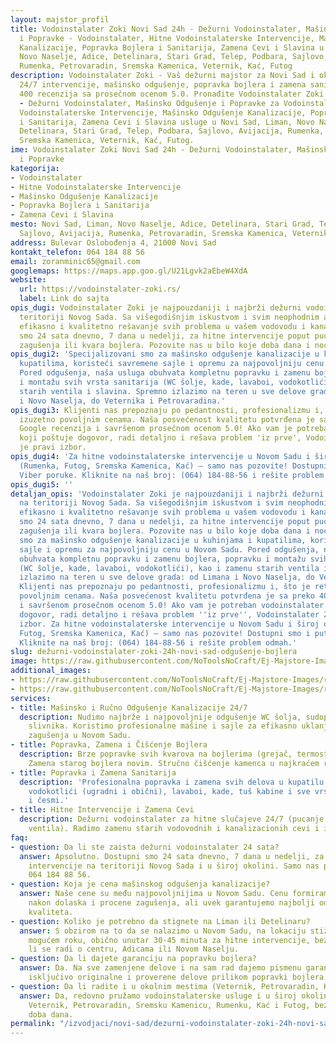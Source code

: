 ```yaml
---
layout: majstor_profil
title: Vodoinstalater Zoki Novi Sad 24h - Dežurni Vodoinstalater, Mašinsko Odgušenje
  i Popravke - Vodoinstalater, Hitne Vodoinstalaterske Intervencije, Mašinsko Odgušenje
  Kanalizacije, Popravka Bojlera i Sanitarija, Zamena Cevi i Slavina u Novi Sad, Liman,
  Novo Naselje, Adice, Detelinara, Stari Grad, Telep, Podbara, Sajlovo, Avijacija,
  Rumenka, Petrovaradin, Sremska Kamenica, Veternik, Kać, Futog
description: Vodoinstalater Zoki - Vaš dežurni majstor za Novi Sad i okolinu! Brze
  24/7 intervencije, mašinsko odgušenje, popravka bojlera i zamena sanitarija. Preko
  400 recenzija sa prosečnom ocenom 5.0. Pronađite Vodoinstalater Zoki Novi Sad 24h
  - Dežurni Vodoinstalater, Mašinsko Odgušenje i Popravke za Vodoinstalater, Hitne
  Vodoinstalaterske Intervencije, Mašinsko Odgušenje Kanalizacije, Popravka Bojlera
  i Sanitarija, Zamena Cevi i Slavina usluge u Novi Sad, Liman, Novo Naselje, Adice,
  Detelinara, Stari Grad, Telep, Podbara, Sajlovo, Avijacija, Rumenka, Petrovaradin,
  Sremska Kamenica, Veternik, Kać, Futog.
ime: Vodoinstalater Zoki Novi Sad 24h - Dežurni Vodoinstalater, Mašinsko Odgušenje
  i Popravke
kategorija:
- Vodoinstalater
- Hitne Vodoinstalaterske Intervencije
- Mašinsko Odgušenje Kanalizacije
- Popravka Bojlera i Sanitarija
- Zamena Cevi i Slavina
mesto: Novi Sad, Liman, Novo Naselje, Adice, Detelinara, Stari Grad, Telep, Podbara,
  Sajlovo, Avijacija, Rumenka, Petrovaradin, Sremska Kamenica, Veternik, Kać, Futog
address: Bulevar Oslobođenja 4, 21000 Novi Sad
kontakt_telefon: 064 184 88 56
email: zoranminic65@gmail.com
googlemaps: https://maps.app.goo.gl/U21Lgvk2aEbeW4XdA
website:
  url: https://vodoinstalater-zoki.rs/
  label: Link do sajta
opis_dugi: Vodoinstalater Zoki je najpouzdaniji i najbrži dežurni vodoinstalater na
  teritoriji Novog Sada. Sa višegodišnjim iskustvom i svim neophodnim alatom, garantujemo
  efikasno i kvalitetno rešavanje svih problema u vašem vodovodu i kanalizaciji. Dostupni
  smo 24 sata dnevno, 7 dana u nedelji, za hitne intervencije poput pucanja cevi,
  zagušenja ili kvara bojlera. Pozovite nas u bilo koje doba dana i noći!
opis_dugi2: 'Specijalizovani smo za mašinsko odgušenje kanalizacije u kuhinjama i
  kupatilima, koristeći savremene sajle i opremu za najpovoljniju cenu u Novom Sadu.
  Pored odgušenja, naša usluga obuhvata kompletnu popravku i zamenu bojlera, popravku
  i montažu svih vrsta sanitarija (WC šolje, kade, lavaboi, vodokotlići), kao i zamenu
  starih ventila i slavina. Spremno izlazimo na teren u sve delove grada: od Limana
  i Novo Naselja, do Veternika i Petrovaradina.'
opis_dugi3: Klijenti nas prepoznaju po pedantnosti, profesionalizmu i, što je retkost,
  izuzetno povoljnim cenama. Naša posvećenost kvalitetu potvrđena je sa preko 400
  Google recenzija i savršenom prosečnom ocenom 5.0! Ako vam je potreban vodoinstalater
  koji poštuje dogovor, radi detaljno i rešava problem 'iz prve', Vodoinstalater Zoki
  je pravi izbor.
opis_dugi4: 'Za hitne vodoinstalaterske intervencije u Novom Sadu i široj okolini
  (Rumenka, Futog, Sremska Kamenica, Kać) – samo nas pozovite! Dostupni smo i putem
  Viber poruke. Kliknite na naš broj: (064) 184-88-56 i rešite problem odmah.'
opis_dugi5: ''
detaljan_opis: 'Vodoinstalater Zoki je najpouzdaniji i najbrži dežurni vodoinstalater
  na teritoriji Novog Sada. Sa višegodišnjim iskustvom i svim neophodnim alatom, garantujemo
  efikasno i kvalitetno rešavanje svih problema u vašem vodovodu i kanalizaciji. Dostupni
  smo 24 sata dnevno, 7 dana u nedelji, za hitne intervencije poput pucanja cevi,
  zagušenja ili kvara bojlera. Pozovite nas u bilo koje doba dana i noći! Specijalizovani
  smo za mašinsko odgušenje kanalizacije u kuhinjama i kupatilima, koristeći savremene
  sajle i opremu za najpovoljniju cenu u Novom Sadu. Pored odgušenja, naša usluga
  obuhvata kompletnu popravku i zamenu bojlera, popravku i montažu svih vrsta sanitarija
  (WC šolje, kade, lavaboi, vodokotlići), kao i zamenu starih ventila i slavina. Spremno
  izlazimo na teren u sve delove grada: od Limana i Novo Naselja, do Veternika i Petrovaradina.
  Klijenti nas prepoznaju po pedantnosti, profesionalizmu i, što je retkost, izuzetno
  povoljnim cenama. Naša posvećenost kvalitetu potvrđena je sa preko 400 Google recenzija
  i savršenom prosečnom ocenom 5.0! Ako vam je potreban vodoinstalater koji poštuje
  dogovor, radi detaljno i rešava problem ''iz prve'', Vodoinstalater Zoki je pravi
  izbor. Za hitne vodoinstalaterske intervencije u Novom Sadu i široj okolini (Rumenka,
  Futog, Sremska Kamenica, Kać) – samo nas pozovite! Dostupni smo i putem Viber poruke.
  Kliknite na naš broj: (064) 184-88-56 i rešite problem odmah.'
slug: dežurni-vodoinstalater-zoki-24h-novi-sad-odgušenje-bojlera
image: https://raw.githubusercontent.com/NoToolsNoCraft/Ej-Majstore-Images/refs/heads/main/Images/de%C5%BEurni-vodoinstalater-zoki-24h-novi-sad-odgu%C5%A1enje-bojlera.webp
additional_images:
- https://raw.githubusercontent.com/NoToolsNoCraft/Ej-Majstore-Images/refs/heads/main/Images/vidoinstalater-Zoki-iz-Novog-Sada.webp
- https://raw.githubusercontent.com/NoToolsNoCraft/Ej-Majstore-Images/refs/heads/main/Images/vodoinstalater-zoki-novi-sad-recenzije-Google-23-10-2025.webp
services:
- title: Mašinsko i Ručno Odgušenje Kanalizacije 24/7
  description: Nudimo najbrže i najpovoljnije odgušenje WC šolja, sudopera, kada i
    slivnika. Koristimo profesionalne mašine i sajle za efikasno uklanjanje svih vrsta
    zagušenja u Novom Sadu.
- title: Popravka, Zamena i Čišćenje Bojlera
  description: Brze popravke svih kvarova na bojlerima (grejač, termostat, instalacija).
    Zamena starog bojlera novim. Stručno čišćenje kamenca u najkraćem roku.
- title: Popravka i Zamena Sanitarija
  description: 'Profesionalna popravka i zamena svih delova u kupatilu: WC šolje,
    vodokotlići (ugradni i obični), lavaboi, kade, tuš kabine i sve vrste slavina
    i česmi.'
- title: Hitne Intervencije i Zamena Cevi
  description: Dežurni vodoinstalater za hitne slučajeve 24/7 (pucanje cevi, curenje
    ventila). Radimo zamenu starih vodovodnih i kanalizacionih cevi i instalacija.
faq:
- question: Da li ste zaista dežurni vodoinstalater 24 sata?
  answer: Apsolutno. Dostupni smo 24 sata dnevno, 7 dana u nedelji, za sve hitne vodoinstalaterske
    intervencije na teritoriji Novog Sada i u široj okolini. Samo nas pozovite na
    064 184 88 56.
- question: Koja je cena mašinskog odgušenja kanalizacije?
  answer: Naše cene su među najpovoljnijima u Novom Sadu. Cenu formiramo transparentno
    nakon dolaska i procene zagušenja, ali uvek garantujemo najbolji odnos cene i
    kvaliteta.
- question: Koliko je potrebno da stignete na Liman ili Detelinaru?
  answer: S obzirom na to da se nalazimo u Novom Sadu, na lokaciju stižemo u najkraćem
    mogućem roku, obično unutar 30-45 minuta za hitne intervencije, bez obzira da
    li se radi o centru, Adicama ili Novom Naselju.
- question: Da li dajete garanciju na popravku bojlera?
  answer: Da. Na sve zamenjene delove i na sam rad dajemo pismenu garanciju. Koristimo
    isključivo originalne i proverene delove prilikom popravki bojlera.
- question: Da li radite i u okolnim mestima (Veternik, Petrovaradin, Kać itd.,)?
  answer: Da, redovno pružamo vodoinstalaterske usluge i u široj okolini, uključujući
    Veternik, Petrovaradin, Sremsku Kamenicu, Rumenku, Kać i Futog, bez obzira na
    doba dana.
permalink: "/izvodjaci/novi-sad/dezurni-vodoinstalater-zoki-24h-novi-sad-odgusenje-bojlera/"
---
```

